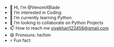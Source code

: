 - 👋 Hi, I’m @VenomXBlade
- 👀 I’m interested in Coding
- 🌱 I’m currently learning Python
- 💞️ I’m looking to collaborate on Python Projects
- 📫 How to reach me vivekhari123456@gmail.com
- 😄 Pronouns: he/him
- ⚡ Fun fact: 

<!---
VenomXBlade/VenomXBlade is a ✨ special ✨ repository because its `README.md` (this file) appears on your GitHub profile.
You can click the Preview link to take a look at your changes.
--->
